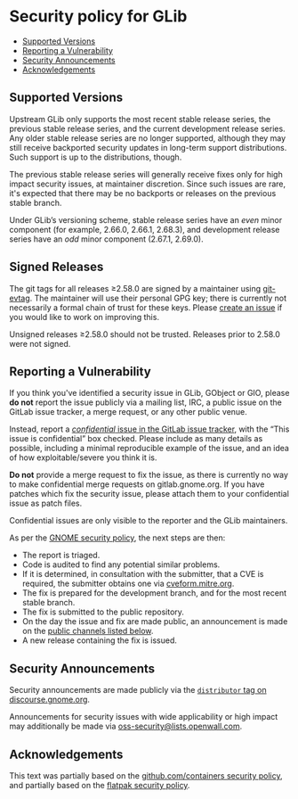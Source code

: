 # Security policy for GLib

 * [Supported Versions](#Supported-Versions)
 * [Reporting a Vulnerability](#Reporting-a-Vulnerability)
 * [Security Announcements](#Security-Announcements)
 * [Acknowledgements](#Acknowledgements)

## Supported Versions

Upstream GLib only supports the most recent stable release series, the previous
stable release series, and the current development release series. Any older
stable release series are no longer supported, although they may still receive
backported security updates in long-term support distributions. Such support is
up to the distributions, though.

The previous stable release series will generally receive fixes only for high
impact security issues, at maintainer discretion. Since such issues are rare,
it's expected that there may be no backports or releases on the previous stable
branch.

Under GLib’s versioning scheme, stable release series have an *even* minor
component (for example, 2.66.0, 2.66.1, 2.68.3), and development release series
have an *odd* minor component (2.67.1, 2.69.0).

## Signed Releases

The git tags for all releases ≥2.58.0 are signed by a maintainer using
[git-evtag](https://github.com/cgwalters/git-evtag). The maintainer will use
their personal GPG key; there is currently not necessarily a formal chain of
trust for these keys. Please [create an issue](https://gitlab.gnome.org/GNOME/glib/-/issues/new)
if you would like to work on improving this.

Unsigned releases ≥2.58.0 should not be trusted. Releases prior to 2.58.0 were
not signed.

## Reporting a Vulnerability

If you think you've identified a security issue in GLib, GObject or GIO, please
**do not** report the issue publicly via a mailing list, IRC, a public issue on
the GitLab issue tracker, a merge request, or any other public venue.

Instead, report a
[*confidential* issue in the GitLab issue tracker](https://gitlab.gnome.org/GNOME/glib/-/issues/new?issue[confidential]=1),
with the “This issue is confidential” box checked. Please include as many
details as possible, including a minimal reproducible example of the issue, and
an idea of how exploitable/severe you think it is.

**Do not** provide a merge request to fix the issue, as there is currently no
way to make confidential merge requests on gitlab.gnome.org. If you have patches
which fix the security issue, please attach them to your confidential issue as
patch files.

Confidential issues are only visible to the reporter and the GLib maintainers.

As per the [GNOME security policy](https://security.gnome.org/), the next steps
are then:
 * The report is triaged.
 * Code is audited to find any potential similar problems.
 * If it is determined, in consultation with the submitter, that a CVE is
   required, the submitter obtains one via [cveform.mitre.org](https://cveform.mitre.org/).
 * The fix is prepared for the development branch, and for the most recent
   stable branch.
 * The fix is submitted to the public repository.
 * On the day the issue and fix are made public, an announcement is made on the
   [public channels listed below](#Security-Announcements).
 * A new release containing the fix is issued.

## Security Announcements

Security announcements are made publicly via the
[`distributor` tag on discourse.gnome.org](https://discourse.gnome.org/tag/distributor).

Announcements for security issues with wide applicability or high impact may
additionally be made via
[oss-security@lists.openwall.com](https://www.openwall.com/lists/oss-security/).

## Acknowledgements

This text was partially based on the
[github.com/containers security policy](https://github.com/containers/common/blob/HEAD/SECURITY.md),
and partially based on the [flatpak security policy](https://github.com/flatpak/flatpak/blob/HEAD/SECURITY.md).
